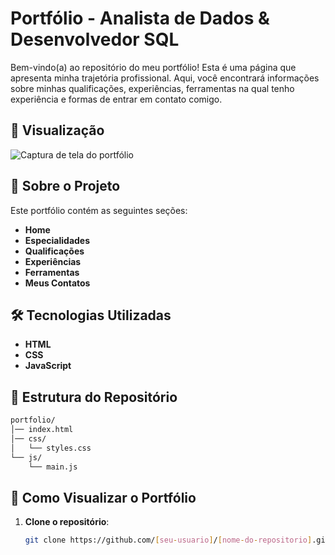 # Portfólio - Analista de Dados & Desenvolvedor SQL

Bem-vindo(a) ao repositório do meu portfólio! Esta é uma página que apresenta minha trajetória profissional. Aqui, você encontrará informações sobre minhas qualificações, experiências, ferramentas na qual tenho experiência e formas de entrar em contato comigo.

## 📸 Visualização
![Captura de tela do portfólio](https://imgur.com/a/KHURHQT)

## 📖 Sobre o Projeto

Este portfólio contém as seguintes seções:
- **Home**
- **Especialidades**
- **Qualificações**
- **Experiências**
- **Ferramentas**
- **Meus Contatos**

## 🛠️ Tecnologias Utilizadas
- **HTML**
- **CSS**
- **JavaScript**

## 📂 Estrutura do Repositório
```txt
portfolio/
│── index.html
│── css/
│   └── styles.css
└── js/
    └── main.js
```

## 🚀 Como Visualizar o Portfólio
1. **Clone o repositório**:
   ```bash
   git clone https://github.com/[seu-usuario]/[nome-do-repositorio].git
